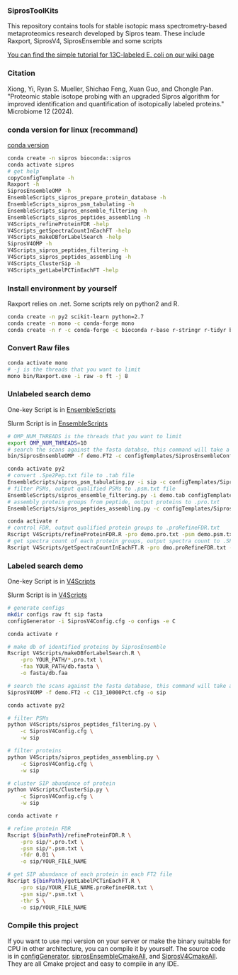 ### SiprosToolKits

This repository contains tools for stable isotopic mass spectrometry-based metaproteomics research developed by Sipros team. These include Raxport, SiprosV4, SiprosEnsemble and some scripts

[You can find the simple tutorial for 13C-labeled E. coli on our wiki page](https://github.com/thepanlab/SiprosToolKits/wiki/13C-labeled-E.-coli-SIP-proteomic-search-tutorial)

### Citation

Xiong, Yi, Ryan S. Mueller, Shichao Feng, Xuan Guo, and Chongle Pan. "Proteomic stable isotope probing with an upgraded Sipros algorithm for improved identification and quantification of isotopically labeled proteins." Microbiome 12 (2024).

### conda version for linux (recommand)

[conda version](https://anaconda.org/bioconda/sipros)

```bash
conda create -n sipros bioconda::sipros
conda activate sipros
# get help
copyConfigTemplate -h
Raxport -h
SiprosEnsembleOMP -h
EnsembleScripts_sipros_prepare_protein_database -h
EnsembleScripts_sipros_psm_tabulating -h
EnsembleScripts_sipros_ensemble_filtering -h
EnsembleScripts_sipros_peptides_assembling -h
V4Scripts_refineProteinFDR -help
V4Scripts_getSpectraCountInEachFT -help
V4Scripts_makeDBforLabelSearch -help
SiprosV4OMP -h
V4Scripts_sipros_peptides_filtering -h
V4Scripts_sipros_peptides_assembling -h
V4Scripts_ClusterSip -h
V4Scripts_getLabelPCTinEachFT -help
```

### Install environment by yourself

Raxport relies on .net. Some scripts rely on python2 and R.

```bash
conda create -n py2 scikit-learn python=2.7
conda create -n mono -c conda-forge mono
conda create -n r -c conda-forge -c bioconda r-base r-stringr r-tidyr bioconductor-biostrings
```

### Convert Raw files

```bash
conda activate mono
# -j is the threads that you want to limit
mono bin/Raxport.exe -i raw -o ft -j 8
```

### Unlabeled search demo

One-key Script is in [EnsembleScripts](EnsembleScripts/cmd.sh)

Slurm Script is in [EnsembleScripts](EnsembleScripts/UnlabelForSlurm.sb)

```bash
# OMP_NUM_THREADS is the threads that you want to limit
export OMP_NUM_THREADS=10
# search the scans against the fasta databse, this command will take a long time
bin/SiprosEnsembleOMP -f demo.FT2 -c configTemplates/SiprosEnsembleConfig.cfg -o sip

conda activate py2
# convert .Spe2Pep.txt file to .tab file
EnsembleScripts/sipros_psm_tabulating.py -i sip -c configTemplates/SiprosEnsembleConfig.cfg -o sip
# filter PSMs, output qualified PSMs to .psm.txt file
EnsembleScripts/sipros_ensemble_filtering.py -i demo.tab configTemplates/SiprosEnsembleConfig.cfg -o sip
# assembly protein groups from peptide, output proteins to .pro.txt
EnsembleScripts/sipros_peptides_assembling.py -c configTemplates/SiprosEnsembleConfig.cfg -w sip

conda activate r
# control FDR, output qualified protein groups to .proRefineFDR.txt
Rscript V4Scripts/refineProteinFDR.R -pro demo.pro.txt -psm demo.psm.txt -fdr 0.005 -o demo
# get spectra count of each protein groups, output spectra count to .SPcount.txt
Rscript V4Scripts/getSpectraCountInEachFT.R -pro dmo.proRefineFDR.txt -psm demo.psm.txt -o demo
```

### Labeled search demo

One-key Script is in [V4Scripts](V4Scripts/SIPcmd.sh)

Slurm Script is in [V4Scripts](V4Scripts/LabelForSlurm.sb)

```bash
# generate configs
mkdir configs raw ft sip fasta
configGenerator -i SiprosV4Config.cfg -o configs -e C

conda activate r

# make db of identified proteins by SiprosEnsemble
Rscript V4Scripts/makeDBforLabelSearch.R \
    -pro YOUR_PATH/*.pro.txt \
    -faa YOUR_PATH/db.fasta \
    -o fasta/db.faa

# search the scans against the fasta database, this command will take a long time
SiprosV4OMP -f demo.FT2 -c C13_10000Pct.cfg -o sip

conda activate py2

# filter PSMs
python V4Scripts/sipros_peptides_filtering.py \
    -c SiprosV4Config.cfg \
    -w sip

# filter proteins
python V4Scripts/sipros_peptides_assembling.py \
    -c SiprosV4Config.cfg \
    -w sip

# cluster SIP abundance of protein
python V4Scripts/ClusterSip.py \
    -c SiprosV4Config.cfg \
    -w sip

conda activate r

# refine protein FDR
Rscript ${binPath}/refineProteinFDR.R \
    -pro sip/*.pro.txt \
    -psm sip/*.psm.txt \
    -fdr 0.01 \
    -o sip/YOUR_FILE_NAME

# get SIP abundance of each protein in each FT2 file
Rscript ${binPath}/getLabelPCTinEachFT.R \
    -pro sip/YOUR_FILE_NAME.proRefineFDR.txt \
    -psm sip/*.psm.txt \
    -thr 5 \
    -o sip/YOUR_FILE_NAME
```

### Compile this project

If you want to use mpi version on your server or make the binary suitable for CPU in other architecture, you can compile it by yourself. The source code is in [configGenerator](./configGenerator/), [siprosEnsembleCmakeAll](./siprosEnsembleCmakeAll/), and [SiprosV4CmakeAll](./SiprosV4CmakeAll/). They are all Cmake project and easy to compile in any IDE.




